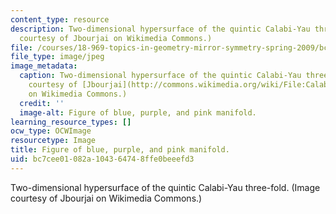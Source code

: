 ```yaml
---
content_type: resource
description: Two-dimensional hypersurface of the quintic Calabi-Yau three-fold. (Image
  courtesy of Jbourjai on Wikimedia Commons.)
file: /courses/18-969-topics-in-geometry-mirror-symmetry-spring-2009/bc7cee01082a104364748ffe0beeefd3_18-969s09-th.jpg
file_type: image/jpeg
image_metadata:
  caption: Two-dimensional hypersurface of the quintic Calabi-Yau three-fold. (Image
    courtesy of [Jbourjai](http://commons.wikimedia.org/wiki/File:Calabi_yau.jpg)
    on Wikimedia Commons.)
  credit: ''
  image-alt: Figure of blue, purple, and pink manifold.
learning_resource_types: []
ocw_type: OCWImage
resourcetype: Image
title: Figure of blue, purple, and pink manifold.
uid: bc7cee01-082a-1043-6474-8ffe0beeefd3
---
```

Two-dimensional hypersurface of the quintic Calabi-Yau three-fold. (Image courtesy of Jbourjai on Wikimedia Commons.)

